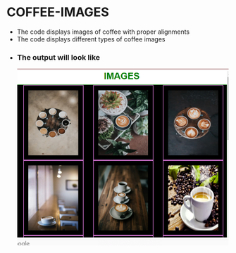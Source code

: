 # COFFEE-IMAGES
* The code displays images of coffee with proper alignments
* The code displays different types of coffee images
 * ### The output will look like
    ![Alt text](https://github.com/jyothsna2002/coffeeimages/blob/81925dfeab82c2029bb552e03143aadbbe041b3b/image_output.png)


